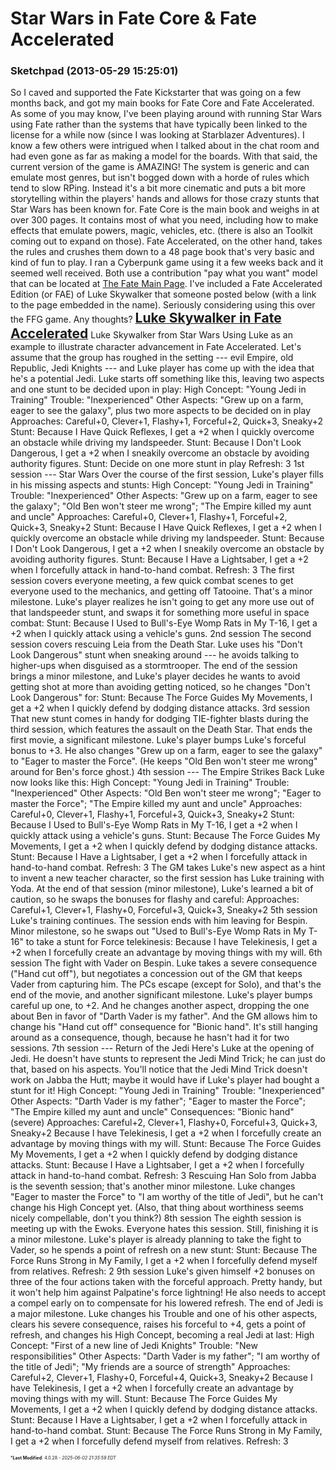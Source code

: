 # Star Wars in Fate Core & Fate Accelerated

### **Sketchpad** (2013-05-29 15:25:01)

So I caved and supported the Fate Kickstarter that was going on a few months back, and got my main books for Fate Core and Fate Accelerated. As some of you may know, I've been playing around with running Star Wars using Fate rather than the systems that have typically been linked to the license for a while now (since I was looking at Starblazer Adventures). I know a few others were intrigued when I talked about in the chat room and had even gone as far as making a model for the boards.
With that said, the current version of the game is AMAZING! The system is generic and can emulate most genres, but isn't bogged down with a horde of rules which tend to slow RPing. Instead it's a bit more cinematic and puts a bit more storytelling within the players' hands and allows for those crazy stunts that Star Wars has been known for. Fate Core is the main book and weighs in at over 300 pages. It contains most of what you need, including how to make effects that emulate powers, magic, vehicles, etc. (there is also an Toolkit coming out to expand on those). Fate Accelerated, on the other hand, takes the rules and crushes them down to a 48 page book that's very basic and kind of fun to play. I ran a Cyberpunk game using it a few weeks back and it seemed well received. Both use a contribution "pay what you want" model that can be located at [The Fate Main Page](http://www.faterpg.com/ "http://www.faterpg.com/"). I've included a Fate Accelerated Edition (or FAE) of Luke Skywalker that someone posted below (with a link to the page embedded in the name). Seriously considering using this over the FFG game. Any thoughts?
[**<span style="font-size: 1.50em;">Luke Skywalker in Fate Accelerated</span>**](http://mdpaste.appspot.com/p/agdtZHBhc3Rlcg0LEgVQYXN0ZRjZ6xgM "http://mdpaste.appspot.com/p/agdtZHBhc3Rlcg0LEgVQYXN0ZRjZ6xgM")
Luke Skywalker from Star Wars
Using Luke as an example to illustrate character advancement in Fate Accelerated.
Let's assume that the group has roughed in the setting --- evil Empire, old Republic, Jedi Knights --- and Luke player has come up with the idea that he's a potential Jedi. Luke starts off something like this, leaving two aspects and one stunt to be decided upon in play:
High Concept: "Young Jedi in Training"
Trouble: "Inexperienced"
Other Aspects: "Grew up on a farm, eager to see the galaxy", plus two more aspects to be decided on in play
Approaches: Careful+0, Clever+1, Flashy+1, Forceful+2, Quick+3, Sneaky+2
Stunt: Because I Have Quick Reflexes, I get a +2 when I quickly overcome an obstacle while driving my landspeeder.
Stunt: Because I Don't Look Dangerous, I get a +2 when I sneakily overcome an obstacle by avoiding authority figures.
Stunt: Decide on one more stunt in play
Refresh: 3
1st session --- Star Wars
Over the course of the first session, Luke's player fills in his missing aspects and stunts:
High Concept: "Young Jedi in Training"
Trouble: "Inexperienced"
Other Aspects: "Grew up on a farm, eager to see the galaxy"; "Old Ben won't steer me wrong"; "The Empire killed my aunt and uncle"
Approaches: Careful+0, Clever+1, Flashy+1, Forceful+2, Quick+3, Sneaky+2
Stunt: Because I Have Quick Reflexes, I get a +2 when I quickly overcome an obstacle while driving my landspeeder.
Stunt: Because I Don't Look Dangerous, I get a +2 when I sneakily overcome an obstacle by avoiding authority figures.
Stunt: Because I Have a Lightsaber, I get a +2 when I forcefully attack in hand-to-hand combat.
Refresh: 3
The first session covers everyone meeting, a few quick combat scenes to get everyone used to the mechanics, and getting off Tatooine. That's a minor milestone. Luke's player realizes he isn't going to get any more use out of that landspeeder stunt, and swaps it for something more useful in space combat:
Stunt: Because I Used to Bull's-Eye Womp Rats in My T-16, I get a +2 when I quickly attack using a vehicle's guns.
2nd session
The second session covers rescuing Leia from the Death Star. Luke uses his "Don't Look Dangerous" stunt when sneaking around --- he avoids talking to higher-ups when disguised as a stormtrooper. The end of the session brings a minor milestone, and Luke's player decides he wants to avoid getting shot at more than avoiding getting noticed, so he changes "Don't Look Dangerous" for:
Stunt: Because The Force Guides My Movements, I get a +2 when I quickly defend by dodging distance attacks.
3rd session
That new stunt comes in handy for dodging TIE-fighter blasts during the third session, which features the assault on the Death Star. That ends the first movie, a significant milestone.
Luke's player bumps Luke's forceful bonus to +3. He also changes "Grew up on a farm, eager to see the galaxy" to "Eager to master the Force". (He keeps "Old Ben won't steer me wrong" around for Ben's force ghost.)
4th session --- The Empire Strikes Back
Luke now looks like this:
High Concept: "Young Jedi in Training"
Trouble: "Inexperienced"
Other Aspects: "Old Ben won't steer me wrong"; "Eager to master the Force"; "The Empire killed my aunt and uncle"
Approaches: Careful+0, Clever+1, Flashy+1, Forceful+3, Quick+3, Sneaky+2
Stunt: Because I Used to Bull's-Eye Womp Rats in My T-16, I get a +2 when I quickly attack using a vehicle's guns.
Stunt: Because The Force Guides My Movements, I get a +2 when I quickly defend by dodging distance attacks.
Stunt: Because I Have a Lightsaber, I get a +2 when I forcefully attack in hand-to-hand combat.
Refresh: 3
The GM takes Luke's new aspect as a hint to invent a new teacher character, so the first session has Luke training with Yoda. At the end of that session (minor milestone), Luke's learned a bit of caution, so he swaps the bonuses for flashy and careful:
Approaches: Careful+1, Clever+1, Flashy+0, Forceful+3, Quick+3, Sneaky+2
5th session
Luke's training continues. The session ends with him leaving for Bespin. Minor milestone, so he swaps out "Used to Bull's-Eye Womp Rats in My T-16" to take a stunt for Force telekinesis:
Because I have Telekinesis, I get a +2 when I forcefully create an advantage by moving things with my will.
6th session
The fight with Vader on Bespin. Luke takes a severe consequence ("Hand cut off"), but negotiates a concession out of the GM that keeps Vader from capturing him. The PCs escape (except for Solo), and that's the end of the movie, and another significant milestone.
Luke's player bumps careful up one, to +2. And he changes another aspect, dropping the one about Ben in favor of "Darth Vader is my father". And the GM allows him to change his "Hand cut off" consequence for "Bionic hand". It's still hanging around as a consequence, though, because he hasn't had it for two sessions.
7th session --- Return of the Jedi
Here's Luke at the opening of Jedi. He doesn't have stunts to represent the Jedi Mind Trick; he can just do that, based on his aspects. You'll notice that the Jedi Mind Trick doesn't work on Jabba the Hutt; maybe it would have if Luke's player had bought a stunt for it!
High Concept: "Young Jedi in Training"
Trouble: "Inexperienced"
Other Aspects: "Darth Vader is my father"; "Eager to master the Force"; "The Empire killed my aunt and uncle"
Consequences: "Bionic hand" (severe)
Approaches: Careful+2, Clever+1, Flashy+0, Forceful+3, Quick+3, Sneaky+2
Because I have Telekinesis, I get a +2 when I forcefully create an advantage by moving things with my will.
Stunt: Because The Force Guides My Movements, I get a +2 when I quickly defend by dodging distance attacks.
Stunt: Because I Have a Lightsaber, I get a +2 when I forcefully attack in hand-to-hand combat.
Refresh: 3
Rescuing Han Solo from Jabba is the seventh session; that's another minor milestone. Luke changes "Eager to master the Force" to "I am worthy of the title of Jedi", but he can't change his High Concept yet. (Also, that thing about worthiness seems nicely compellable, don't you think?)
8th session
The eighth session is meeting up with the Ewoks. Everyone hates this session. Still, finishing it is a minor milestone. Luke's player is already planning to take the fight to Vader, so he spends a point of refresh on a new stunt:
Stunt: Because The Force Runs Strong in My Family, I get a +2 when I forcefully defend myself from relatives.
Refresh: 2
9th session
Luke's given himself +2 bonuses on three of the four actions taken with the forceful approach. Pretty handy, but it won't help him against Palpatine's force lightning! He also needs to accept a compel early on to compensate for his lowered refresh.
The end of Jedi is a major milestone. Luke changes his Trouble and one of his other aspects, clears his severe consequence, raises his forceful to +4, gets a point of refresh, and changes his High Concept, becoming a real Jedi at last:
High Concept: "First of a new line of Jedi Knights"
Trouble: "New responsibilities"
Other Aspects: "Darth Vader is my father"; "I am worthy of the title of Jedi"; "My friends are a source of strength"
Approaches: Careful+2, Clever+1, Flashy+0, Forceful+4, Quick+3, Sneaky+2
Because I have Telekinesis, I get a +2 when I forcefully create an advantage by moving things with my will.
Stunt: Because The Force Guides My Movements, I get a +2 when I quickly defend by dodging distance attacks.
Stunt: Because I Have a Lightsaber, I get a +2 when I forcefully attack in hand-to-hand combat.
Stunt: Because The Force Runs Strong in My Family, I get a +2 when I forcefully defend myself from relatives.
Refresh: 3



<span style="font-size: 0.5em;">***Last Modified**: 4.0.28 - *2025-06-02 21:35:59 EDT*</span>